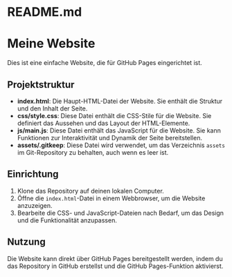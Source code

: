 # README.md

# Meine Website

Dies ist eine einfache Website, die für GitHub Pages eingerichtet ist.

## Projektstruktur

- **index.html**: Die Haupt-HTML-Datei der Website. Sie enthält die Struktur und den Inhalt der Seite.
- **css/style.css**: Diese Datei enthält die CSS-Stile für die Website. Sie definiert das Aussehen und das Layout der HTML-Elemente.
- **js/main.js**: Diese Datei enthält das JavaScript für die Website. Sie kann Funktionen zur Interaktivität und Dynamik der Seite bereitstellen.
- **assets/.gitkeep**: Diese Datei wird verwendet, um das Verzeichnis `assets` im Git-Repository zu behalten, auch wenn es leer ist.

## Einrichtung

1. Klone das Repository auf deinen lokalen Computer.
2. Öffne die `index.html`-Datei in einem Webbrowser, um die Website anzuzeigen.
3. Bearbeite die CSS- und JavaScript-Dateien nach Bedarf, um das Design und die Funktionalität anzupassen.

## Nutzung

Die Website kann direkt über GitHub Pages bereitgestellt werden, indem du das Repository in GitHub erstellst und die GitHub Pages-Funktion aktivierst.